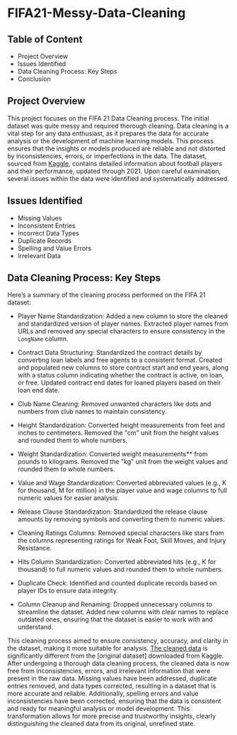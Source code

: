 # FIFA21-Messy-Data-Cleaning

## Table of Content
- Project Overview
- Issues Identified
- Data Cleaning Process: Key Steps
- Conclusion

## Project Overview 
This project focuses on the FIFA 21 Data Cleaning process. The initial dataset was quite messy and required thorough cleaning. Data cleaning is a vital step for any data enthusiast, as it prepares the data for accurate analysis or the development of machine learning models. This process ensures that the insights or models produced are reliable and not distorted by inconsistencies, errors, or imperfections in the data. The dataset, sourced from [Kaggle](https://www.kaggle.com/datasets/yagunnersya/fifa-21-messy-raw-dataset-for-cleaning-exploring), contains detailed information about football players and their performance, updated through 2021. Upon careful examination, several issues within the data were identified and systematically addressed.

## Issues Identified
- Missing Values
- Inconsistent Entries
- Incorrect Data Types
- Duplicate Records
- Spelling and Value Errors
- Irrelevant Data

## Data Cleaning Process: Key Steps
Here’s a summary of the cleaning process performed on the FIFA 21 dataset:

- Player Name Standardization:
Added a new column to store the cleaned and standardized version of player names.
Extracted player names from URLs and removed any special characters to ensure consistency in the `LongName` column.

- Contract Data Structuring:
Standardized the contract details by converting loan labels and free agents to a consistent format.
Created and populated new columns to store contract start and end years, along with a status column indicating whether the contract is active, on loan, or free.
Updated contract end dates for loaned players based on their loan end date.

- Club Name Cleaning:
Removed unwanted characters like dots and numbers from club names to maintain consistency.

- Height Standardization:
Converted height measurements from feet and inches to centimeters.
Removed the "cm" unit from the height values and rounded them to whole numbers.

- Weight Standardization:
Converted weight measurements** from pounds to kilograms.
Removed the "kg" unit from the weight values and rounded them to whole numbers.

- Value and Wage Standardization:
Converted abbreviated values (e.g., K for thousand, M for million) in the player value and wage columns to full numeric values for easier analysis.

- Release Clause Standardization:
Standardized the release clause amounts by removing symbols and converting them to numeric values.

- Cleaning Ratings Columns:
Removed special characters like stars from the columns representing ratings for Weak Foot, Skill Moves, and Injury Resistance.

- Hits Column Standardization:
Converted abbreviated hits (e.g., K for thousand) to full numeric values and rounded them to whole numbers.

- Duplicate Check:
Identified and counted duplicate records based on player IDs to ensure data integrity.

- Column Cleanup and Renaming:
Dropped unnecessary columns to streamline the dataset.
Added new columns with clear names to replace outdated ones, ensuring that the dataset is easier to work with and understand.

This cleaning process aimed to ensure consistency, accuracy, and clarity in the dataset, making it more suitable for analysis.
[The cleaned data](https://github.com/MiftaudeenJamiu/FIFA21-Messy-Data-Cleaning/blob/647eb7044a0e4dac86012a159545ad06f7644506/Cleaned_FIFA21_data.xlsx) is significantly different from the [original dataset] downloaded from Kaggle. After undergoing a thorough data cleaning process, the cleaned data is now free from inconsistencies, errors, and irrelevant information that were present in the raw data. Missing values have been addressed, duplicate entries removed, and data types corrected, resulting in a dataset that is more accurate and reliable. Additionally, spelling errors and value inconsistencies have been corrected, ensuring that the data is consistent and ready for meaningful analysis or model development. This transformation allows for more precise and trustworthy insights, clearly distinguishing the cleaned data from its original, unrefined state.
